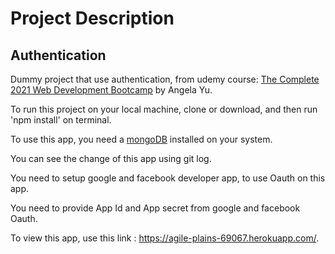 # Project Description

## Authentication

Dummy project that use authentication, from udemy course: <a href="https://www.udemy.com/course/the-complete-web-development-bootcamp/">The Complete 2021 Web Development Bootcamp</a> by Angela Yu.

To run this project on your local machine, clone or download, and then run 'npm install' on terminal.

To use this app, you need a <a href='https://www.mongodb.com/'>mongoDB</a> installed on your system.<br>

You can see the change of this app using git log.

You need to setup google and facebook developer app, to use Oauth on this app.

You need to provide App Id and App secret from google and facebook Oauth.

To view this app, use this link : https://agile-plains-69067.herokuapp.com/.

